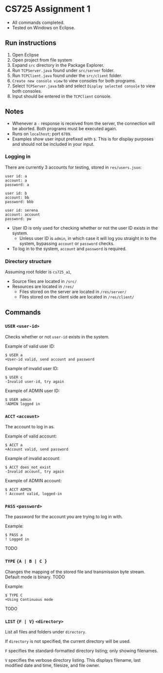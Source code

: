 # CS725 Assignment 1

- All commands completed.
- Tested on Windows on Eclipse.

## Run instructions

1. Open Eclipse
2. Open project from file system
3. Expand `src` directory in the Package Explorer.
4. Run `TCPServer.java` found under `src/server` folder.
5. Run `TCPClient.java` found under the `src/client` folder.
6. `Create new console view` to view consoles for both programs.
7. Select `TCPServer.java` tab and select `Display selected console` to view both consoles.
8. Input should be entered in the `TCPClient` console.

## Notes

- Whenever a `-` response is received from the server, the connection will be aborted.  Both programs must be executed again.
- Runs on `localhost`; port `6789`.
- Examples show user input prefixed with `$`.  This is for display purposes and should not be included in your input.

### Logging in
There are currently 3 accounts for testing, stored in `res/users.json`:

```
user id: a
account: a
password: a
```
```
user id: b
account: bb
password: bbb
```
```
user id: serena
account: account
password: pw
```

- User ID is only used for checking whether or not the user ID exists in the system.
    - Unless user ID is `admin`, in which case it will log you straight in to the system, bypassing `account` or `password` checks.
- To log in to the system, `account` and `password` is required. 

### Directory structure 

Assuming root folder is `cs725_a1`,
- Source files are located in `/src/`
- Resources are located in `/res/`
	- Files stored on the server are located in `/res/server/`
	- Files stored on the client side are located in `/res/client/`

## Commands
### `USER` `<user-id>`

Checks whether or not `user-id` exists in the system.

Example of valid user ID:
```
$ USER a
+User-id valid, send account and password
```

Example of invalid user ID:
```
$ USER c
-Invalid user-id, try again
```

Example of ADMIN user ID:
```
$ USER admin
!ADMIN logged in
```


### `ACCT` `<account>`

The account to log in as.

Example of valid account:
```
$ ACCT a
+Account valid, send password
```

Example of invalid account:
```
$ ACCT does_not_exist
-Invalid account, try again
```

Example of ADMIN account:
```
$ ACCT ADMIN
! Account valid, logged-in
```


### `PASS` `<password>`

The password for the account you are trying to log in with.

Example:
```
$ PASS a
! Logged in
```
TODO

### `TYPE` `{A | B | C }`

Changes the mapping of the stored file and transmission byte stream.  Default mode is binary. TODO

Example:
```
$ TYPE C
+Using Continuous mode
```
TODO

### `LIST` `{F | V}` `<directory>`

List all files and folders under `directory`.

If `directory` is not specified, the current directory will be used.  

`F` specifies the standard-formatted directory listing; only showing filenames.

`V` specifies the verbose directory listing.  This displays filename, last modified date and time, filesize, and file owner.